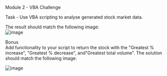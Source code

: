 Module 2 - VBA Challenge  

Task - Use VBA scripting to analyse generated stock market data. 

The result should match the following image:  
![image](https://github.com/Leena-680/VBA-challenge/assets/10916160/66c9b5b7-c48f-4c62-9b19-86a374178830)

Bonus  
Add functionality to your script to return the stock with the "Greatest % increase", "Greatest % decrease", and"Greatest total volume". The solution should match the following image:  

![image](https://github.com/Leena-680/VBA-challenge/assets/10916160/0eaa3aae-dbea-4beb-9d88-14cc5dda85e6)

